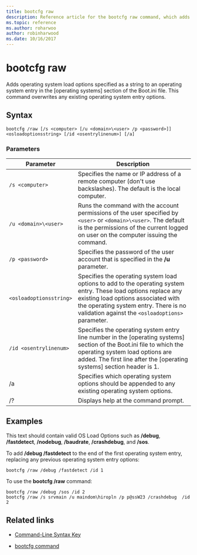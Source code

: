 ```yaml
---
title: bootcfg raw
description: Reference article for the bootcfg raw command, which adds operating system load options, specified as a string, to an operating system entry in the operating system section of the Boot.ini file.
ms.topic: reference
ms.author: roharwoo
author: robinharwood
ms.date: 10/16/2017
---
```

# bootcfg raw



Adds operating system load options specified as a string to an operating system entry in the [operating systems] section of the Boot.ini file. This command overwrites any existing operating system entry options.

## Syntax

```
bootcfg /raw [/s <computer> [/u <domain>\<user> /p <password>]] <osloadoptionsstring> [/id <osentrylinenum>] [/a]
```

### Parameters

| Parameter | Description |
| --------- | ----------- |
| `/s <computer>` | Specifies the name or IP address of a remote computer (don't use backslashes). The default is the local computer. |
| `/u <domain>\<user>`  | Runs the command with the account permissions of the user specified by `<user>` or `<domain>\<user>`. The default is the permissions of the current logged on user on the computer issuing the command. |
| `/p <password>` | Specifies the password of the user account that is specified in the **/u** parameter. |
| `<osloadoptionsstring>` | Specifies the operating system load options to add to the operating system entry. These load options replace any existing load options associated with the operating system entry. There is no validation against the `<osloadoptions>` parameter.
| `/id <osentrylinenum>` | Specifies the operating system entry line number in the [operating systems] section of the Boot.ini file to which the operating system load options are added. The first line after the [operating systems] section header is 1. |
| /a | Specifies which operating system options should be appended to any existing operating system options. |
| /? | Displays help at the command prompt. |

## Examples

This text should contain valid OS Load Options such as **/debug**, **/fastdetect**, **/nodebug**, **/baudrate**, **/crashdebug**, and **/sos**.

To add **/debug /fastdetect** to the end of the first operating system entry, replacing any previous operating system entry options:

```
bootcfg /raw /debug /fastdetect /id 1
```

To use the **bootcfg /raw** command:

```
bootcfg /raw /debug /sos /id 2
bootcfg /raw /s srvmain /u maindom\hiropln /p p@ssW23 /crashdebug  /id 2
```

## Related links

- [Command-Line Syntax Key](command-line-syntax-key.md)

- [bootcfg command](bootcfg.md)
